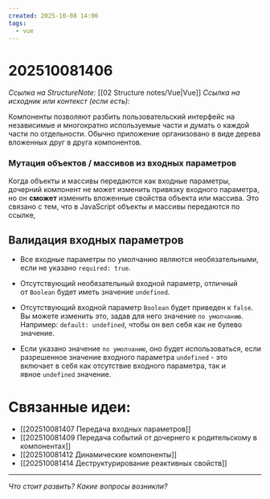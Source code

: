 ```yaml
---
created: 2025-10-08 14:06
tags:
  - vue
---
```

# 202510081406
*Ссылка на StructureNote:* [[02 Structure notes/Vue|Vue]]
*Ссылка на исходник или контекст (если есть):* 

Компоненты позволяют разбить пользовательский интерфейс на независимые и многократно используемые части и думать о каждой части по отдельности. Обычно приложение организовано в виде дерева вложенных друг в друга компонентов.

### Мутация объектов / массивов из входных параметров
Когда объекты и массивы передаются как входные параметры, дочерний компонент не может изменить привязку входного параметра, но он **сможет** изменить вложенные свойства объекта или массива. Это связано с тем, что в JavaScript объекты и массивы передаются по ссылке,
## Валидация входных параметров
- Все входные параметры по умолчанию являются необязательными, если не указано `required: true`.
    
- Отсутствующий необязательный входной параметр, отличный от `Boolean` будет иметь значение `undefined`.
    
- Отсутствующий входной параметр `Boolean` будет приведен к `false`. Вы можете изменить это, задав для него значение `по умолчанию`. Например: `default: undefined`, чтобы он вел себя как не булево значение.
    
- Если указано значение `по умолчанию`, оно будет использоваться, если разрешенное значение входного параметра `undefined` - это включает в себя как отсутствие входного параметра, так и явное `undefined` значение.
# Связанные идеи:
* [[202510081407 Передача входных параметров]]
* [[202510081409 Передача событий от дочернего к родительскому в компонентах]]
* [[202510081412 Динамические компоненты]]
* [[202510081414 Деструктурирование реактивных свойств]]
---

*Что стоит развить? Какие вопросы возникли?*